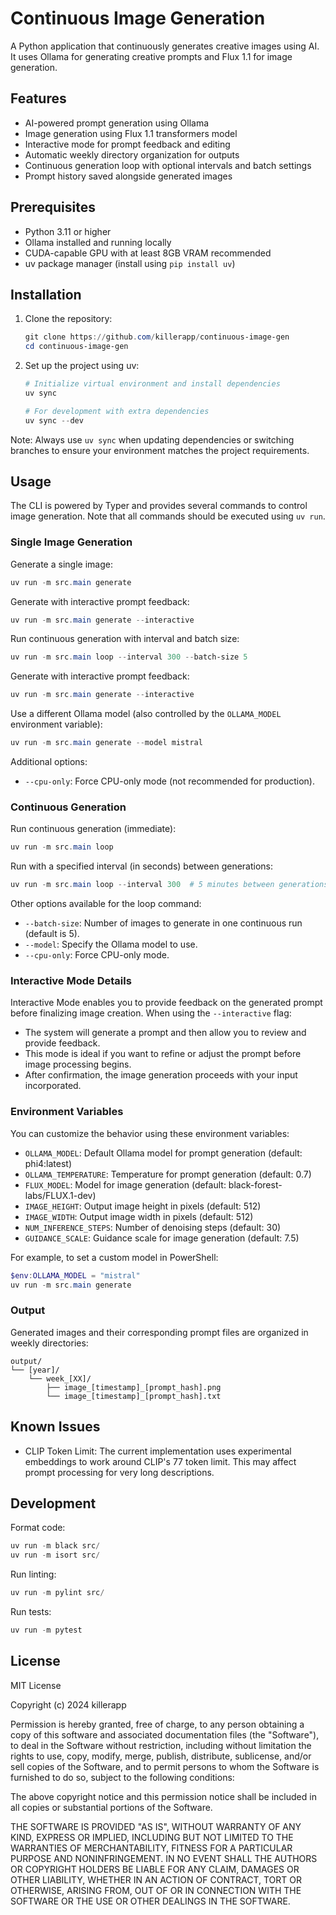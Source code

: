 # Continuous Image Generation

A Python application that continuously generates creative images using AI. It uses Ollama for generating creative prompts and Flux 1.1 for image generation.

## Features

- AI-powered prompt generation using Ollama
- Image generation using Flux 1.1 transformers model
- Interactive mode for prompt feedback and editing
- Automatic weekly directory organization for outputs
- Continuous generation loop with optional intervals and batch settings
- Prompt history saved alongside generated images

## Prerequisites

- Python 3.11 or higher
- Ollama installed and running locally
- CUDA-capable GPU with at least 8GB VRAM recommended
- uv package manager (install using `pip install uv`)

## Installation

1. Clone the repository:
   ```powershell
   git clone https://github.com/killerapp/continuous-image-gen
   cd continuous-image-gen
   ```

2. Set up the project using uv:
   ```powershell
   # Initialize virtual environment and install dependencies
   uv sync
   
   # For development with extra dependencies
   uv sync --dev
   ```

Note: Always use `uv sync` when updating dependencies or switching branches to ensure your environment matches the project requirements.

## Usage

The CLI is powered by Typer and provides several commands to control image generation. Note that all commands should be executed using `uv run`.

### Single Image Generation

Generate a single image:
```powershell
uv run -m src.main generate
```

Generate with interactive prompt feedback:
```powershell
uv run -m src.main generate --interactive
```

Run continuous generation with interval and batch size:
```powershell
uv run -m src.main loop --interval 300 --batch-size 5
```

Generate with interactive prompt feedback:
```powershell
uv run -m src.main generate --interactive
```

Use a different Ollama model (also controlled by the `OLLAMA_MODEL` environment variable):
```powershell
uv run -m src.main generate --model mistral
```

Additional options:
- `--cpu-only`: Force CPU-only mode (not recommended for production).

### Continuous Generation

Run continuous generation (immediate):
```powershell
uv run -m src.main loop
```

Run with a specified interval (in seconds) between generations:
```powershell
uv run -m src.main loop --interval 300  # 5 minutes between generations
```

Other options available for the loop command:
- `--batch-size`: Number of images to generate in one continuous run (default is 5).
- `--model`: Specify the Ollama model to use.
- `--cpu-only`: Force CPU-only mode.

### Interactive Mode Details

Interactive Mode enables you to provide feedback on the generated prompt before finalizing image creation. When using the `--interactive` flag:
- The system will generate a prompt and then allow you to review and provide feedback.
- This mode is ideal if you want to refine or adjust the prompt before image processing begins.
- After confirmation, the image generation proceeds with your input incorporated.

### Environment Variables

You can customize the behavior using these environment variables:

- `OLLAMA_MODEL`: Default Ollama model for prompt generation (default: phi4:latest)
- `OLLAMA_TEMPERATURE`: Temperature for prompt generation (default: 0.7)
- `FLUX_MODEL`: Model for image generation (default: black-forest-labs/FLUX.1-dev)
- `IMAGE_HEIGHT`: Output image height in pixels (default: 512)
- `IMAGE_WIDTH`: Output image width in pixels (default: 512)
- `NUM_INFERENCE_STEPS`: Number of denoising steps (default: 30)
- `GUIDANCE_SCALE`: Guidance scale for image generation (default: 7.5)

For example, to set a custom model in PowerShell:
```powershell
$env:OLLAMA_MODEL = "mistral"
uv run -m src.main generate
```

### Output

Generated images and their corresponding prompt files are organized in weekly directories:
```
output/
└── [year]/
    └── week_[XX]/
        ├── image_[timestamp]_[prompt_hash].png
        └── image_[timestamp]_[prompt_hash].txt
```

## Known Issues

- CLIP Token Limit: The current implementation uses experimental embeddings to work around CLIP's 77 token limit. This may affect prompt processing for very long descriptions.

## Development

Format code:
```powershell
uv run -m black src/
uv run -m isort src/
```

Run linting:
```powershell
uv run -m pylint src/
```

Run tests:
```powershell
uv run -m pytest
```

## License

MIT License

Copyright (c) 2024 killerapp

Permission is hereby granted, free of charge, to any person obtaining a copy
of this software and associated documentation files (the "Software"), to deal
in the Software without restriction, including without limitation the rights
to use, copy, modify, merge, publish, distribute, sublicense, and/or sell
copies of the Software, and to permit persons to whom the Software is
furnished to do so, subject to the following conditions:

The above copyright notice and this permission notice shall be included in all
copies or substantial portions of the Software.

THE SOFTWARE IS PROVIDED "AS IS", WITHOUT WARRANTY OF ANY KIND, EXPRESS OR
IMPLIED, INCLUDING BUT NOT LIMITED TO THE WARRANTIES OF MERCHANTABILITY,
FITNESS FOR A PARTICULAR PURPOSE AND NONINFRINGEMENT. IN NO EVENT SHALL THE
AUTHORS OR COPYRIGHT HOLDERS BE LIABLE FOR ANY CLAIM, DAMAGES OR OTHER
LIABILITY, WHETHER IN AN ACTION OF CONTRACT, TORT OR OTHERWISE, ARISING FROM,
OUT OF OR IN CONNECTION WITH THE SOFTWARE OR THE USE OR OTHER DEALINGS IN THE
SOFTWARE.
